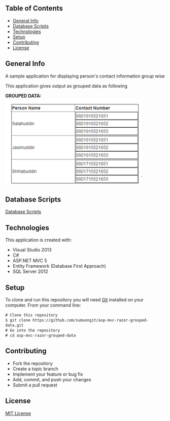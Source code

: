 ## Table of Contents
* [General Info](#general-info)
* [Database Scripts](#database-scripts)
* [Technologies](#technologies)
* [Setup](#setup)
* [Contributing](#contributing)
* [License](#license)

## General Info
A sample application for displaying person's contact information group wise

This application gives output as grouped data as following

**GROUPED DATA:**<br/>
![Person Contact](https://github.com/sumuongit/asp-mvc-razor-grouped-data/blob/master/Asp_Mvc_Razor_Grouped_Data/Images/Person.PNG)

## Database Scripts
[Database Scripts](https://github.com/sumuongit/asp-mvc-razor-grouped-data/tree/master/Asp_Mvc_Razor_Grouped_Data/Database)
	
## Technologies
This application is created with:
* Visual Studio 2013
* C# 
* ASP.NET MVC 5
* Entity Framework (Database First Approach)
* SQL Server 2012
	
## Setup
To clone and run this repository you will need [Git](https://git-scm.com/) installed on your computer. From your command line:

```
# Clone this repository
$ git clone https://github.com/sumuongit/asp-mvc-razor-grouped-data.git
# Go into the repository
# cd asp-mvc-razor-grouped-data
```

## Contributing
* Fork the repository
* Create a topic branch
* Implement your feature or bug fix
* Add, commit, and push your changes
* Submit a pull request

## License
[MIT License](https://github.com/sumuongit/asp-mvc-razor-grouped-data/blob/master/LICENSE)
